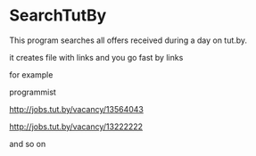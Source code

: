 # SearchTutBy
This program searches all offers received during a day on tut.by.

it creates file with links and you go fast by links

for example

programmist

http://jobs.tut.by/vacancy/13564043

http://jobs.tut.by/vacancy/13222222

and so on



